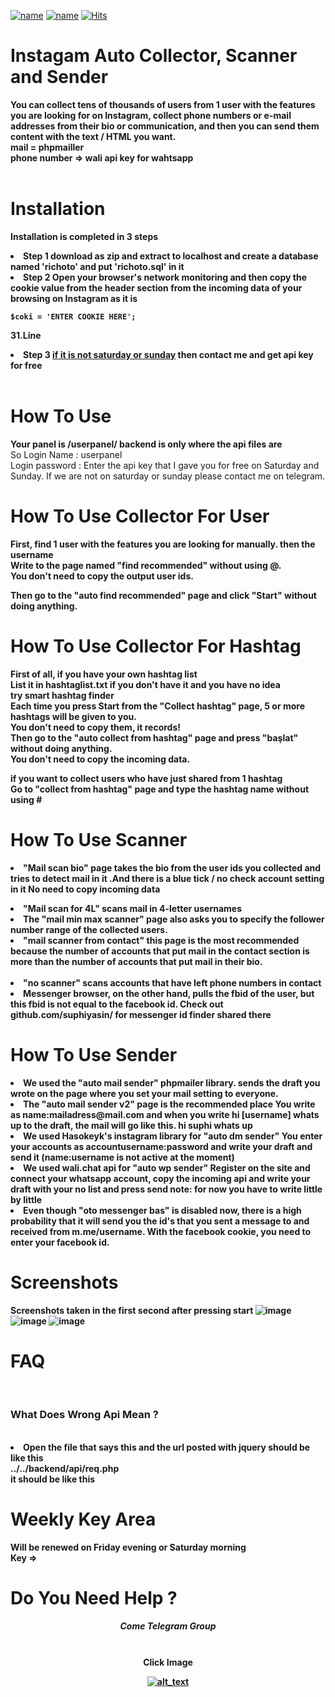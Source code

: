 [![name](https://img.shields.io/badge/PHP%207+-2196f3?style=for-the-badge&logo=php&logoColor=white)](https://suphi.org/rich-oto/)
[![name](https://camo.githubusercontent.com/cf4ed981404024c1adfc79d5575c4edf1836c4fe36b24b03383ece888cef7e29/68747470733a2f2f696d672e736869656c64732e696f2f62616467652f54656c656772616d2d3243413545303f7374796c653d666f722d7468652d6261646765266c6f676f3d74656c656772616d266c6f676f436f6c6f723d7768697465)](https://t.me/richotosohbet/)
[![Hits](https://hits.seeyoufarm.com/api/count/incr/badge.svg?url=https://github.com/suphiyasin/instagram-advanced-user-finder&count_bg=%23C83D3D&title_bg=%23057386&icon=&icon_color=%23BA0808&title=View&edge_flat=false)](https://github.com/suphiyasin/instagram-advanced-user-finder)
# Instagam Auto Collector, Scanner and Sender
<b>You can collect tens of thousands of users from 1 user with the features you are looking for on Instagram, collect phone numbers or e-mail addresses from their bio or communication, and then you can send them content with the text / HTML you want.<br/>
mail = phpmailler<br/>
phone number => wali api key for wahtsapp<br/>
</b><br/>

# Installation
<b>Installation is completed in 3 steps
<li>Step 1 download as zip and extract to localhost and create a database named 'richoto' and put 'richoto.sql' in it</li>
<li>Step 2 Open your browser's network monitoring and then copy the cookie value from the header section from the incoming data of your browsing on Instagram as it is 

 ```
 $coki = 'ENTER COOKIE HERE';  
```
31.Line </li>
 <li>Step 3 <a href="#weekly-key-area">if it is not saturday or sunday</a> then contact me and get api key for free</li>
  </b><br/>
  
# How To Use 
<b>Your panel is /userpanel/ backend is only where the api files are<br/></b>
So Login Name : userpanel<br/>
Login password : Enter the api key that I gave you for free on Saturday and Sunday. If we are not on saturday or sunday please contact me on telegram.<br/>
  
# How To Use Collector For User
<b>
First, find 1 user with the features you are looking for manually. then the username<br/>
Write to the page named "find recommended" without using @.<br/>
You don't need to copy the output user ids.<br/>

Then go to the "auto find recommended" page and click "Start" without doing anything.
  <br/>
</b>

# How To Use Collector For Hashtag
<b>
  First of all, if you have your own hashtag list<br/>
List it in hashtaglist.txt if you don't have it and you have no idea<br/>
try smart hashtag finder<br/>
Each time you press Start from the "Collect hashtag" page, 5 or more hashtags will be given to you.<br/>
You don't need to copy them, it records!<br/>
Then go to the "auto collect from hashtag" page and press "başlat" without doing anything.<br/>
You don't need to copy the incoming data.<br/>

if you want to collect users who have just shared from 1 hashtag<br/>
Go to "collect from hashtag" page and type the hashtag name without using #<br/>
 </b>
 
# How To Use Scanner
<b><li>"Mail scan bio" page takes the bio from the user ids you collected and tries to detect mail in it .And there is a blue tick / no check account setting in it
No need to copy incoming data
  </li>
  <li>"Mail scan for 4L" scans mail in 4-letter usernames</li>
  <li>The "mail min max scanner" page also asks you to specify the follower number range of the collected users.</li>
  <li>"mail scanner from contact" this page is the most recommended because the number of accounts that put mail in the contact section is more than the number of accounts that put mail in their bio.</li>
  <br/>
  <li>"no scanner" scans accounts that have left phone numbers in contact</li>
  <li>Messenger browser, on the other hand, pulls the fbid of the user, but this fbid is not equal to the facebook id.
    Check out github.com/suphiyasin/ for messenger id finder shared there</li>
 </b>
 
 # How To Use Sender
 <b>
  <li>We used the "auto mail sender" phpmailer library.
sends the draft you wrote on the page where you set your mail setting to everyone.
  </li>
  <li>The "auto mail sender v2" page is the recommended place
You write as name:mailadress@mail.com and when you write hi [username] whats up to the draft, the mail will go like this. hi suphi whats up</li>
  <li>We used Hasokeyk's instagram library for "auto dm sender"
You enter your accounts as accountusername:password and write your draft and send it (name:username is not active at the moment)</li>
  <li>We used wali.chat api for "auto wp sender"
Register on the site and connect your whatsapp account, copy the incoming api and write your draft with your no list and press send
    note: for now you have to write little by little</li>
<li>Even though "oto messenger bas" is disabled now, there is a high probability that it will send you the id's that you sent a message to and received from m.me/username.
  With the facebook cookie, you need to enter your facebook id.</li>
 
# Screenshots
 <b>Screenshots taken in the first second after pressing start</b>
 ![image](https://user-images.githubusercontent.com/65618247/173745092-02f5186d-bf5a-427c-b78b-f73eb88eb9c9.png)
![image](https://user-images.githubusercontent.com/65618247/173745165-805ea1b4-9bab-4f09-bae5-14a5eecc4716.png)
![image](https://user-images.githubusercontent.com/65618247/173745202-bbe547dd-1df3-4807-abe8-1f42991e8c79.png)

 
# FAQ 
 <br/>
 
 <h3>What Does Wrong Api Mean ?</h3><br/>
<li> Open the file that says this and the url posted with jquery should be like this<br/>
../../backend/api/req.php<br/>
it should be like this<br/></li>
 
# Weekly Key Area
 <b>Will be renewed on Friday evening or Saturday morning<br/>
  Key => <br/>
 </b>
  
 
# Do You Need Help ? 
  <center>
    <b> <h5> Come Telegram Group </h5></b><br/>
  Click Image
    
[<img alt="alt_text" src="https://ogretmenxcom.teimg.com/crop/640x320/ogretmenx-com/images/haberler/telegram_brans_ogretmen_gruplari_h58775.jpg" />](https://t.me/richotosohbet)
    
  </center>

